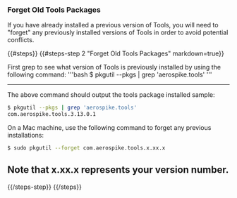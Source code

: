 <a name="forget"></a>
### Forget Old Tools Packages
If you have already installed a previous version of Tools, you will need to "forget" any previously installed versions of Tools in order to avoid potential conflicts.

{{#steps}}
{{#steps-step 2 "Forget Old Tools Packages" markdown=true}}

First grep to see what version of Tools is previously installed by using the following command:
'''bash
$ pkgutil --pkgs | grep 'aerospike.tools'
'''

---
The above command should output the tools package installed
sample:
```bash
$ pkgutil --pkgs | grep 'aerospike.tools'
com.aerospike.tools.3.13.0.1
``` 

On a Mac machine, use the following command to forget any previous installations:
``` bash
$ sudo pkgutil --forget com.aerospike.tools.x.xx.x
``` 

Note that x.xx.x represents your version number.
---
{{/steps-step}}
{{/steps}}


